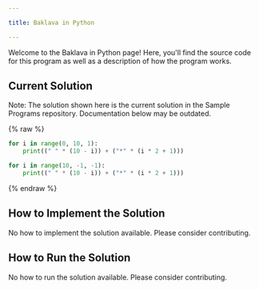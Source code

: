 ```yaml
---

title: Baklava in Python

---
```


Welcome to the Baklava in Python page! Here, you'll find the source code for this program as well as a description of how the program works.

## Current Solution

Note: The solution shown here is the current solution in the Sample Programs repository. Documentation below may be outdated.

{% raw %}

```Python
for i in range(0, 10, 1):
    print((" " * (10 - i)) + ("*" * (i * 2 + 1)))

for i in range(10, -1, -1):
    print((" " * (10 - i)) + ("*" * (i * 2 + 1)))

```

{% endraw %}

## How to Implement the Solution

No how to implement the solution available. Please consider contributing.

## How to Run the Solution

No how to run the solution available. Please consider contributing.